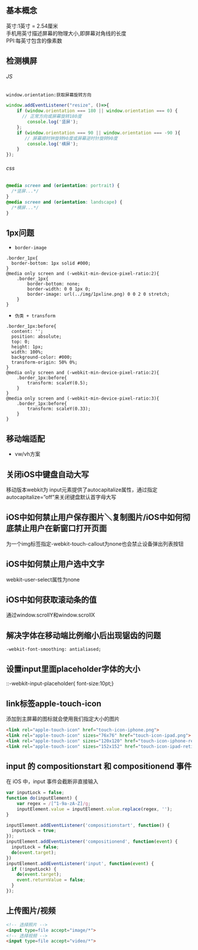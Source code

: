 ## 基本概念  
英寸:1英寸 = 2.54厘米  
手机用英寸描述屏幕的物理大小,即屏幕对角线的长度  
PPI:每英寸包含的像素数  

## 检测横屏
###### JS
`window.orientation:获取屏幕旋转方向`
```js
window.addEventListener("resize", ()=>{
    if (window.orientation === 180 || window.orientation === 0) { 
      // 正常方向或屏幕旋转180度
        console.log('竖屏');
    };
    if (window.orientation === 90 || window.orientation === -90 ){ 
       // 屏幕顺时钟旋转90度或屏幕逆时针旋转90度
        console.log('横屏');
    }  
}); 
```
###### css
```css
@media screen and (orientation: portrait) {
  /*竖屏...*/
} 
@media screen and (orientation: landscape) {
  /*横屏...*/
}
```

## 1px问题
- `border-image`  
```less
.border_1px{
  border-bottom: 1px solid #000;
}
@media only screen and (-webkit-min-device-pixel-ratio:2){
    .border_1px{
        border-bottom: none;
        border-width: 0 0 1px 0;
        border-image: url(../img/1pxline.png) 0 0 2 0 stretch;
    }
}
```
- `伪类 + transform`  
```less
.border_1px:before{
  content: '';
  position: absolute;
  top: 0;
  height: 1px;
  width: 100%;
  background-color: #000;
  transform-origin: 50% 0%;
}
@media only screen and (-webkit-min-device-pixel-ratio:2){
    .border_1px:before{
        transform: scaleY(0.5);
    }
}
@media only screen and (-webkit-min-device-pixel-ratio:3){
    .border_1px:before{
        transform: scaleY(0.33);
    }
}
```

## 移动端适配
- vw/vh方案  


## 关闭iOS中键盘自动大写
移动版本webkit为 input元素提供了autocapitalize属性，通过指定autocapitalize=”off”来关闭键盘默认首字母大写

## iOS中如何禁止用户保存图片＼复制图片/iOS中如何彻底禁止用户在新窗口打开页面
为一个img标签指定-webkit-touch-callout为none也会禁止设备弹出列表按钮

## iOS中如何禁止用户选中文字
webkit-user-select属性为none

## iOS中如何获取滚动条的值
通过window.scrollY和window.scrollX

## 解决字体在移动端比例缩小后出现锯齿的问题
`-webkit-font-smoothing: antialiased;`

## 设置input里面placeholder字体的大小
::-webkit-input-placeholder{ font-size:10pt;}

## link标签apple-touch-icon
添加到主屏幕的图标就会使用我们指定大小的图片
```html
<link rel="apple-touch-icon" href="touch-icon-iphone.png">
<link rel="apple-touch-icon" sizes="76x76" href="touch-icon-ipad.png">
<link rel="apple-touch-icon" sizes="120x120" href="touch-icon-iphone-retina.png">
<link rel="apple-touch-icon" sizes="152x152" href="touch-icon-ipad-retina.png">
```

## input 的 compositionstart 和 compositionend 事件
在 iOS 中，input 事件会截断非直接输入
```js
var inputLock = false;
function do(inputElement) {
    var regex = /[^1-9a-zA-Z]/g;
    inputElement.value = inputElement.value.replace(regex, '');
}

inputElement.addEventListener('compositionstart', function() {
  inputLock = true;
});
inputElement.addEventListener('compositionend', function(event) {
  inputLock = false;
  do(event.target);
})
inputElement.addEventListener('input', function(event) {
  if (!inputLock) {
    do(event.target);
    event.returnValue = false;
  }
});
```

## 上传图片/视频
```html
<!-- 选择照片 -->
<input type=file accept="image/*">
<!-- 选择视频 -->
<input type=file accept="video/*">
```
